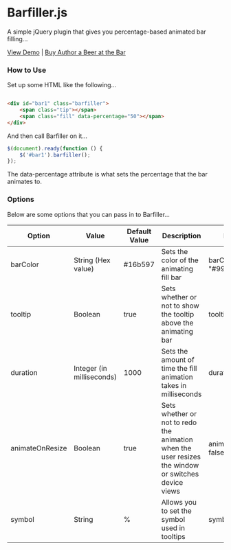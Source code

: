 Barfiller.js
=========

A simple jQuery plugin that gives you percentage-based animated bar filling...

[View Demo](http://9bitstudios.github.com/barfiller/)
| [Buy Author a Beer at the Bar](https://www.paypal.com/cgi-bin/webscr?cmd=_s-xclick&hosted_button_id=NNCJ79B2W6MUL)

### How to Use

Set up some HTML like the following...

```html

<div id="bar1" class="barfiller">
    <span class="tip"></span>
    <span class="fill" data-percentage="50"></span>
</div>
```

And then call Barfiller on it...

```javascript
$(document).ready(function () {
    $('#bar1').barfiller();
});
```

The data-percentage attribute is what sets the percentage that the bar animates to.

### Options

Below are some options that you can pass in to Barfiller...

| Option | Value | Default Value | Description | Example |
| --- | --- | --- | --- | --- |
barColor | String (Hex value) | #16b597 | Sets the color of the animating fill bar | barColor: "#990000"
tooltip | Boolean | true | Sets whether or not to show the tooltip above the animating bar | tooltip: false
duration | Integer (in milliseconds) | 1000 | Sets the amount of time the fill animation takes in milliseconds | duration: 500
animateOnResize | Boolean | true | Sets whether or not to redo the animation when the user resizes the window or switches device views | animateOnResize: false
symbol | String | % | Allows you to set the symbol used in tooltips | symbol: ""
